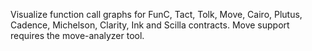 Visualize function call graphs for FunC, Tact, Tolk, Move, Cairo, Plutus, Cadence, Michelson, Clarity, Ink and Scilla contracts. Move support requires the move-analyzer tool.
